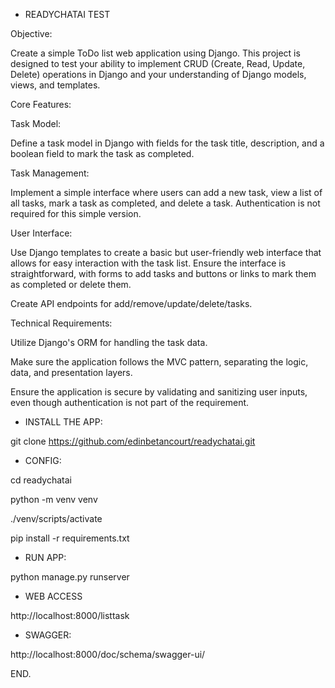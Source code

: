 * READYCHATAI TEST

Objective:

Create a simple ToDo list web application using Django. This project is designed to test your ability to implement CRUD (Create, Read, Update, Delete) operations in Django and your understanding of Django models, views, and templates.

Core Features:

Task Model: 

Define a task model in Django with fields for the task title, description, and a boolean field to mark the task as completed.

Task Management:

Implement a simple interface where users can add a new task, view a list of all tasks, mark a task as completed, and delete a task. Authentication is not required for this simple version.

User Interface: 

Use Django templates to create a basic but user-friendly web interface that allows for easy interaction with the task list. Ensure the interface is straightforward, with forms to add tasks and buttons or links to mark them as completed or delete them.

Create API endpoints for add/remove/update/delete/tasks.
 
Technical Requirements:

Utilize Django's ORM for handling the task data.

Make sure the application follows the MVC pattern, separating the logic, data, and presentation layers.

Ensure the application is secure by validating and sanitizing user inputs, even though authentication is not part of the requirement.


- INSTALL THE APP:

git clone https://github.com/edinbetancourt/readychatai.git


- CONFIG:

cd readychatai

python -m venv venv

./venv/scripts/activate

pip install -r requirements.txt


- RUN APP:

python manage.py runserver


- WEB ACCESS

http://localhost:8000/listtask


- SWAGGER:

http://localhost:8000/doc/schema/swagger-ui/



END.




